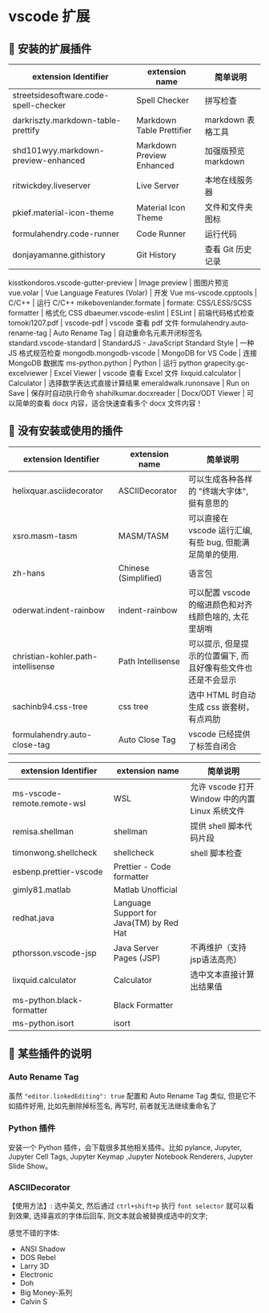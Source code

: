 # vscode 扩展

## 🍕 安装的扩展插件

extension Identifier                  | extension name                         | 简单说明
--------------------------------------|----------------------------------------|------------------------------------
streetsidesoftware.code-spell-checker | Spell Checker                          | 拼写检查
darkriszty.markdown-table-prettify    | Markdown Table Prettifier              | markdown 表格工具
shd101wyy.markdown-preview-enhanced   | Markdown Preview Enhanced              | 加强版预览 markdown
ritwickdey.liveserver                 | Live Server                            | 本地在线服务器
pkief.material-icon-theme             | Material Icon Theme                    | 文件和文件夹图标
formulahendry.code-runner             | Code Runner                            | 运行代码
donjayamanne.githistory               | Git History                            | 查看 Git 历史记录

kisstkondoros.vscode-gutter-preview   | Image preview                          | 图图片预览
vue.volar                             | Vue Language Features (Volar)          | 开发 Vue
ms-vscode.cpptools                    | C/C++                                  | 运行 C/C++
mikebovenlander.formate               | formate: CSS/LESS/SCSS formatter       | 格式化 CSS
dbaeumer.vscode-eslint                | ESLint                                 | 前端代码格式检查
tomoki1207.pdf                        | vscode-pdf                             | vscode 查看 pdf 文件
formulahendry.auto-rename-tag         | Auto Rename Tag                        | 自动重命名元素开闭标签名
standard.vscode-standard              | StandardJS - JavaScript Standard Style | 一种 JS 格式规范检查
mongodb.mongodb-vscode                | MongoDB for VS Code                    | 连接 MongoDB 数据库
ms-python.python                      | Python                                 | 运行 python
grapecity.gc-excelviewer              | Excel Viewer                           | vscode 查看 Excel 文件
lixquid.calculator                    | Calculator                             | 选择数学表达式直接计算结果
emeraldwalk.runonsave                 | Run on Save                            | 保存时自动执行命令
shahilkumar.docxreader                | Docx/ODT Viewer                        | 可以简单的查看 docx 内容，适合快速查看多个 docx 文件内容！

## 🍕 没有安装或使用的插件

extension Identifier               | extension name       | 简单说明
-----------------------------------|----------------------|--------------------------------------
helixquar.asciidecorator           | ASCIIDecorator       | 可以生成各种各样的 "终端大字体", 挺有意思的
xsro.masm-tasm                     | MASM/TASM            | 可以直接在 vscode 运行汇编, 有些 bug, 但能满足简单的使用.
zh-hans                            | Chinese (Simplified) | 语言包
oderwat.indent-rainbow             | indent-rainbow       | 可以配置 vscode 的缩进颜色和对齐线颜色啥的, 太花里胡哨
christian-kohler.path-intellisense | Path Intellisense    | 可以提示, 但是提示的位置偏下, 而且好像有些文件也还是不会显示
sachinb94.css-tree                 | css tree             | 选中 HTML 时自动生成 css 嵌套树， 有点鸡肋
formulahendry.auto-close-tag       | Auto Close Tag       | vscode 已经提供了标签自闭合

extension Identifier        | extension name                           | 简单说明
----------------------------|------------------------------------------|-------------------------------------
ms-vscode-remote.remote-wsl | WSL                                      | 允许 vscode 打开 Window  中的内置 Linux 系统文件
remisa.shellman             | shellman                                 | 提供 shell 脚本代码片段
timonwong.shellcheck        | shellcheck                               | shell 脚本检查
esbenp.prettier-vscode      | Prettier - Code formatter                |
gimly81.matlab              | Matlab Unofficial                        |
redhat.java                 | Language Support for Java(TM) by Red Hat |
pthorsson.vscode-jsp        | Java Server Pages (JSP)                  | 不再维护（支持jsp语法高亮）
lixquid.calculator          | Calculator                               | 选中文本直接计算出结果值
ms-python.black-formatter   | Black Formatter                          |
ms-python.isort             | isort                                    |

## 🍕 某些插件的说明

### Auto Rename Tag

虽然 `"editor.linkedEditing": true` 配置和 Auto Rename Tag 类似,
但是它不如插件好用, 比如先删除掉标签名, 再写时, 前者就无法继续重命名了

### Python 插件

安装一个 Python 插件，会下载很多其他相关插件。比如 pylance, Jupyter, Jupyter Cell Tags, Jupyter Keymap ,Jupyter Notebook Renderers, Jupyter Slide Show。

### ASCIIDecorator

【使用方法】: 选中英文, 然后通过 `ctrl+shift+p` 执行 `font selector` 就可以看到效果, 选择喜欢的字体后回车, 则文本就会被替换成选中的文字;

感觉不错的字体:

- ANSI Shadow
- DOS Rebel
- Larry 3D
- Electronic
- Doh
- Big Money-系列
- Calvin S
